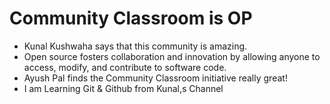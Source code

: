 # Community Classroom is OP

- Kunal Kushwaha says that this community is amazing.
- Open source fosters collaboration and innovation by allowing anyone to access, modify, and contribute to software code.
- Ayush Pal finds the Community Classroom initiative really great!
- I am Learning Git & Github from Kunal,s Channel
